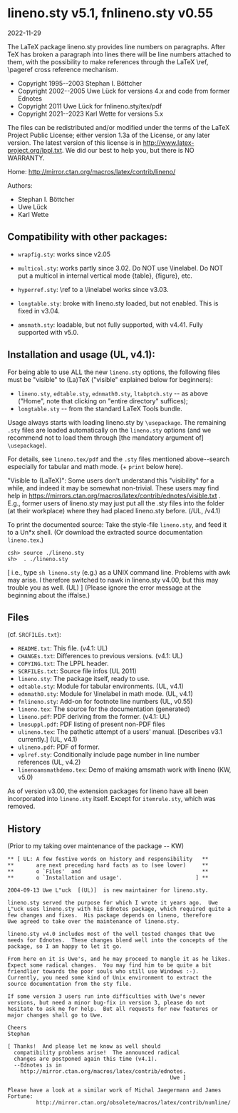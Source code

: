 # lineno.sty v5.1, fnlineno.sty v0.55

2022-11-29

The LaTeX package lineno.sty provides line numbers on paragraphs.  After TeX has
broken a paragraph into lines there will be line numbers attached to them, with
the possibility to make references through the LaTeX \ref, \pageref cross
reference mechanism.

- Copyright 1995--2003 Stephan I. Böttcher
- Copyright 2002--2005 Uwe Lück for versions 4.x and code from former Ednotes
- Copyright 2011       Uwe Lück for fnlineno.sty/tex/pdf
- Copyright 2021--2023 Karl Wette for versions 5.x

The files can be redistributed and/or modified under
the terms of the LaTeX Project Public License; either
version 1.3a of the License, or any later version.
The latest version of this license is in http://www.latex-project.org/lppl.txt.
We did our best to help you, but there is NO WARRANTY.

Home: http://mirror.ctan.org/macros/latex/contrib/lineno/

Authors:

- Stephan I. Böttcher
- Uwe Lück
- Karl Wette

## Compatibility with other packages:

- `wrapfig.sty`: works since v2.05

- `multicol.sty`: works partly since 3.02.  Do NOT use \linelabel.  Do NOT put a
  multicol in internal vertical mode {table}, {figure}, etc.

- `hyperref.sty`: \ref to a \linelabel works since v3.03.

- `longtable.sty`: broke with lineno.sty loaded, but not enabled.  This is fixed
  in v3.04.

- `amsmath.sty`: loadable, but not fully supported, with v4.41.  Fully supported
  with v5.0.

## Installation and usage (UL, v4.1):

For being able to use ALL the new `lineno.sty` options, the following files must
be "visible" to (La)TeX ("visible" explained below for beginners):

- `lineno.sty`, `edtable.sty`, `ednmath0.sty`, `ltabptch.sty` -- as above
  ("Home", note that clicking on "entire directory" suffices);
- `longtable.sty` -- from the standard LaTeX Tools bundle.

Usage always starts with loading lineno.sty by `\usepackage`.  The remaining
`.sty` files are loaded automatically on the `lineno.sty` options (and we
recommend not to load them through [the mandatory argument of] `\usepackage`).

For details, see `lineno.tex/pdf` and the `.sty` files mentioned above--search
especially for tabular and math mode.  (+ `print` below here).

"Visible to (LaTeX)": Some users don't understand this "visibility" for a while,
and indeed it may be somewhat non-trivial. These users may find help in
https://mirrors.ctan.org/macros/latex/contrib/ednotes/visible.txt . E.g., former users of
lineno.sty may just put all the .sty files into the folder (at their workplace)
where they had placed lineno.sty before.  (/UL, /v4.1)

To print the documented source: Take the style-file `lineno.sty`, and feed it to
a Un*x shell.  (Or download the extracted source documentation `lineno.tex`.)
```
csh> source ./lineno.sty
sh>  . ./lineno.sty
```
[ i.e., type `sh lineno.sty` (e.g.) as a UNIX command line.  Problems with awk
may arise. I therefore switched to nawk in lineno.sty v4.00, but this may
trouble you as well.  (UL) ] (Please ignore the error message at the beginning
about the iffalse.)

## Files

(cf. `SRCFILEs.txt`):

- `README.txt`: This file. (v4.1: UL)
- `CHANGEs.txt`: Differences to previous versions. (v4.1: UL)
- `COPYING.txt`: The LPPL header.
- `SCRFILEs.txt`: Source file infos (UL 2011)
- `lineno.sty`: The package itself, ready to use.
- `edtable.sty`: Module for tabular environments. (UL, v4.1)
- `ednmath0.sty`: Module for \linelabel in math mode. (UL, v4.1)
- `fnlineno.sty`: Add-on for footnote line numbers (UL, v0.55)
- `lineno.tex`: The source for the documentation (generated)
- `lineno.pdf`: PDF deriving from the former. (v4.1: UL)
- `lnosuppl.pdf`: PDF listing of present non-PDF files
- `ulineno.tex`: The pathetic attempt of a users' manual. [Describes v3.1 currently.] (UL, v4.1)
- `ulineno.pdf`: PDF of former.
- `vplref.sty`: Conditionally include page number in line number references (UL, v4.2)
- `linenoamsmathdemo.tex`: Demo of making amsmath work with lineno (KW, v5.0)

As of version v3.00, the extension packages for lineno have all been
incorporated into `lineno.sty` itself.  Except for `itemrule.sty`, which was
removed.

## History

(Prior to my taking over maintenance of the package -- KW)

    ** [ UL: A few festive words on history and responsibility   **
    **       are next preceding hard facts as to (see lower)     **
    **       o `Files'  and                                      **
    **       o `Installation and usage'.                       ] **

    2004-09-13 Uwe L"uck  [(UL)]  is new maintainer for lineno.sty.

    lineno.sty served the purpose for which I wrote it years ago.  Uwe
    L"uck uses lineno.sty with his Ednotes package, which required quite a
    few changes and fixes.  His package depends on lineno, therefore
    Uwe agreed to take over the maintenance of lineno.sty.

    lineno.sty v4.0 includes most of the well tested changes that Uwe
    needs for Ednotes.  These changes blend well into the concepts of the
    package, so I am happy to let it go.

    From here on it is Uwe's, and he may proceed to mangle it as he likes.
    Expect some radical changes.  You may find him to be quite a bit
    friendlier towards the poor souls who still use Windows :-).
    Currently, you need some kind of Unix environment to extract the
    source documentation from the sty file.

    If some version 3 users run into difficulties with Uwe's newer
    versions, but need a minor bug-fix in version 3, please do not
    hesitate to ask me for help.  But all requests for new features or
    major changes shall go to Uwe.

    Cheers
    Stephan

    [ Thanks!  And please let me know as well should
      compatibility problems arise!  The announced radical
      changes are postponed again this time (v4.1).
      --Ednotes is in
        http://mirror.ctan.org/macros/latex/contrib/ednotes.
                                                       Uwe ]

    Please have a look at a similar work of Michal Jaegermann and James
    Fortune:
             http://mirror.ctan.org/obsolete/macros/latex/contrib/numline/
